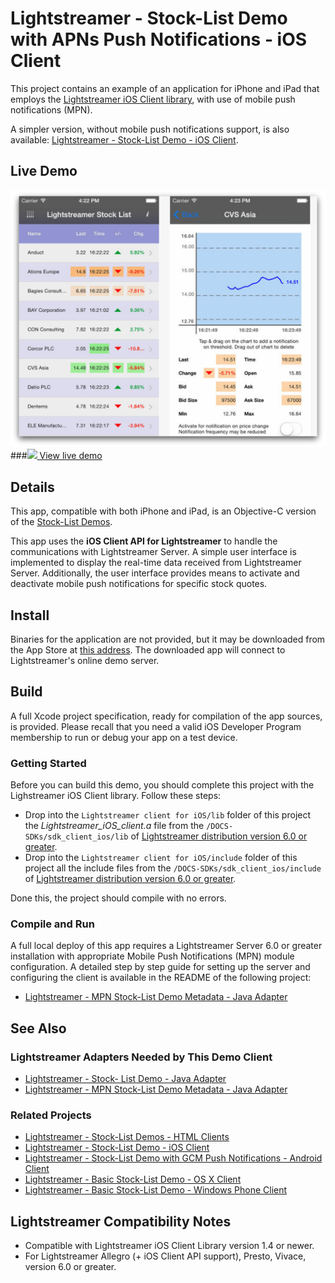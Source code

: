 # Lightstreamer - Stock-List Demo with APNs Push Notifications - iOS Client

<!-- START DESCRIPTION lightstreamer-example-mpnstocklist-client-ios -->

This project contains an example of an application for iPhone and iPad that employs the [Lightstreamer iOS Client library](http://www.lightstreamer.com/docs/client_ios_api/index.html), with use of mobile push notifications (MPN).

A simpler version, without mobile push notifications support, is also available: [Lightstreamer - Stock-List Demo - iOS Client](https://github.com/Weswit/Lightstreamer-example-StockList-client-ios).

## Live Demo

[![screenshot](screenshot_newlarge.png)](https://itunes.apple.com/us/app/lightstreamer-stock-list-apns/id430328811?mt=8)<br>
###[![](http://demos.lightstreamer.com/site/img/play.png) View live demo](https://itunes.apple.com/us/app/lightstreamer-stock-list-apns/id430328811?mt=8)<br>

## Details

This app, compatible with both iPhone and iPad, is an Objective-C version of the [Stock-List Demos](https://github.com/Weswit/Lightstreamer-example-Stocklist-client-javascript).<br>

This app uses the <b>iOS Client API for Lightstreamer</b> to handle the communications with Lightstreamer Server. A simple user interface is implemented to display the real-time data received from Lightstreamer Server. Additionally, the user interface provides means to activate and deactivate mobile push notifications for specific stock quotes.<br>

## Install

Binaries for the application are not provided, but it may be downloaded from the App Store at [this address](https://itunes.apple.com/us/app/lightstreamer-stock-list-apns/id430328811?mt=8). The downloaded app will connect to Lightstreamer's online demo server.

## Build

A full Xcode project specification, ready for compilation of the app sources, is provided. Please recall that you need a valid iOS Developer Program membership to run or debug your app on a test device.

### Getting Started

Before you can build this demo, you should complete this project with the Lighstreamer iOS Client library. Follow these steps:

* Drop into the `Lightstreamer client for iOS/lib` folder of this project the *Lightstreamer_iOS_client.a* file from the `/DOCS-SDKs/sdk_client_ios/lib` of [Lightstreamer distribution version 6.0 or greater](http://www.lightstreamer.com/download).
* Drop into the `Lightstreamer client for iOS/include` folder of this project all the include files from the `/DOCS-SDKs/sdk_client_ios/include` of [Lightstreamer distribution version 6.0 or greater](http://www.lightstreamer.com/download).

Done this, the project should compile with no errors.

### Compile and Run

A full local deploy of this app requires a Lightstreamer Server 6.0 or greater installation with appropriate Mobile Push Notifications (MPN) module configuration. A detailed step by step guide for setting up the server and configuring the client is available in the README of the following project:

* [Lightstreamer - MPN Stock-List Demo Metadata - Java Adapter](https://github.com/Weswit/Lightstreamer-example-MPNStockListMetadata-adapter-java)

## See Also

### Lightstreamer Adapters Needed by This Demo Client

* [Lightstreamer - Stock- List Demo - Java Adapter](https://github.com/Weswit/Lightstreamer-example-Stocklist-adapter-java)
* [Lightstreamer - MPN Stock-List Demo Metadata - Java Adapter](https://github.com/Weswit/Lightstreamer-example-MPNStockListMetadata-adapter-java)

### Related Projects

* [Lightstreamer - Stock-List Demos - HTML Clients](https://github.com/Weswit/Lightstreamer-example-Stocklist-client-javascript)
* [Lightstreamer - Stock-List Demo - iOS Client](https://github.com/Weswit/Lightstreamer-example-StockList-client-ios)
* [Lightstreamer - Stock-List Demo with GCM Push Notifications - Android Client](https://github.com/Weswit/Lightstreamer-example-MPNStockList-client-android)
* [Lightstreamer - Basic Stock-List Demo - OS X Client](https://github.com/Weswit/Lightstreamer-example-StockList-client-osx)
* [Lightstreamer - Basic Stock-List Demo - Windows Phone Client](https://github.com/Weswit/Lightstreamer-example-StockList-client-winphone)

## Lightstreamer Compatibility Notes

* Compatible with Lightstreamer iOS Client Library version 1.4 or newer.
* For Lightstreamer Allegro (+ iOS Client API support), Presto, Vivace, version 6.0 or greater.
